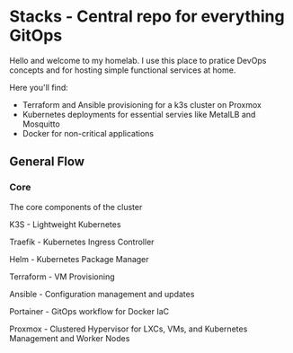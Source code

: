 # Stacks - Central repo for everything GitOps

Hello and welcome to my homelab. I use this place to pratice DevOps concepts and for hosting simple functional services at home. 

Here you'll find:
- Terraform and Ansible provisioning for a k3s cluster on Proxmox
- Kubernetes deployments for essential servies like MetalLB and Mosquitto
- Docker for non-critical applications

## General Flow

### Core

The core components of the cluster

K3S - Lightweight Kubernetes

Traefik - Kubernetes Ingress Controller

Helm - Kubernetes Package Manager

Terraform - VM Provisioning

Ansible - Configuration management and updates

Portainer - GitOps workflow for Docker IaC

Proxmox - Clustered Hypervisor for LXCs, VMs, and Kubernetes Management and Worker Nodes
